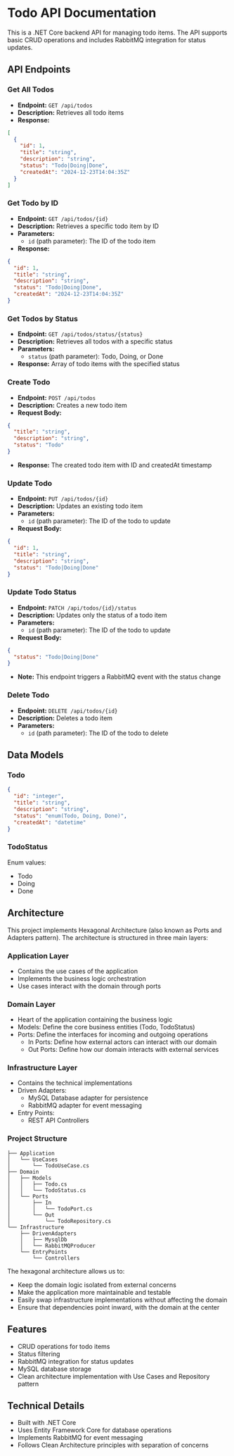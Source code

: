 # Todo API Documentation

This is a .NET Core backend API for managing todo items. The API supports basic CRUD operations and includes RabbitMQ integration for status updates.

## API Endpoints

### Get All Todos
- **Endpoint:** `GET /api/todos`
- **Description:** Retrieves all todo items
- **Response:**
```json
[
  {
    "id": 1,
    "title": "string",
    "description": "string",
    "status": "Todo|Doing|Done",
    "createdAt": "2024-12-23T14:04:35Z"
  }
]
```

### Get Todo by ID
- **Endpoint:** `GET /api/todos/{id}`
- **Description:** Retrieves a specific todo item by ID
- **Parameters:**
  - `id` (path parameter): The ID of the todo item
- **Response:**
```json
{
  "id": 1,
  "title": "string",
  "description": "string",
  "status": "Todo|Doing|Done",
  "createdAt": "2024-12-23T14:04:35Z"
}
```

### Get Todos by Status
- **Endpoint:** `GET /api/todos/status/{status}`
- **Description:** Retrieves all todos with a specific status
- **Parameters:**
  - `status` (path parameter): Todo, Doing, or Done
- **Response:** Array of todo items with the specified status

### Create Todo
- **Endpoint:** `POST /api/todos`
- **Description:** Creates a new todo item
- **Request Body:**
```json
{
  "title": "string",
  "description": "string",
  "status": "Todo"
}
```
- **Response:** The created todo item with ID and createdAt timestamp

### Update Todo
- **Endpoint:** `PUT /api/todos/{id}`
- **Description:** Updates an existing todo item
- **Parameters:**
  - `id` (path parameter): The ID of the todo to update
- **Request Body:**
```json
{
  "id": 1,
  "title": "string",
  "description": "string",
  "status": "Todo|Doing|Done"
}
```

### Update Todo Status
- **Endpoint:** `PATCH /api/todos/{id}/status`
- **Description:** Updates only the status of a todo item
- **Parameters:**
  - `id` (path parameter): The ID of the todo to update
- **Request Body:**
```json
{
  "status": "Todo|Doing|Done"
}
```
- **Note:** This endpoint triggers a RabbitMQ event with the status change

### Delete Todo
- **Endpoint:** `DELETE /api/todos/{id}`
- **Description:** Deletes a todo item
- **Parameters:**
  - `id` (path parameter): The ID of the todo to delete

## Data Models

### Todo
```json
{
  "id": "integer",
  "title": "string",
  "description": "string",
  "status": "enum(Todo, Doing, Done)",
  "createdAt": "datetime"
}
```

### TodoStatus
Enum values:
- Todo
- Doing
- Done

## Architecture

This project implements Hexagonal Architecture (also known as Ports and Adapters pattern). The architecture is structured in three main layers:

### Application Layer
- Contains the use cases of the application
- Implements the business logic orchestration
- Use cases interact with the domain through ports

### Domain Layer
- Heart of the application containing the business logic
- Models: Define the core business entities (Todo, TodoStatus)
- Ports: Define the interfaces for incoming and outgoing operations
  - In Ports: Define how external actors can interact with our domain
  - Out Ports: Define how our domain interacts with external services

### Infrastructure Layer
- Contains the technical implementations
- Driven Adapters:
  - MySQL Database adapter for persistence
  - RabbitMQ adapter for event messaging
- Entry Points:
  - REST API Controllers

### Project Structure
```
├── Application
│   └── UseCases
│       └── TodoUseCase.cs
├── Domain
│   ├── Models
│   │   ├── Todo.cs
│   │   └── TodoStatus.cs
│   └── Ports
│       ├── In
│       │   └── TodoPort.cs
│       └── Out
│           └── TodoRepository.cs
└── Infrastructure
    ├── DrivenAdapters
    │   ├── MysqlDb
    │   └── RabbitMQProducer
    └── EntryPoints
        └── Controllers
```

The hexagonal architecture allows us to:
- Keep the domain logic isolated from external concerns
- Make the application more maintainable and testable
- Easily swap infrastructure implementations without affecting the domain
- Ensure that dependencies point inward, with the domain at the center

## Features
- CRUD operations for todo items
- Status filtering
- RabbitMQ integration for status updates
- MySQL database storage
- Clean architecture implementation with Use Cases and Repository pattern

## Technical Details
- Built with .NET Core
- Uses Entity Framework Core for database operations
- Implements RabbitMQ for event messaging
- Follows Clean Architecture principles with separation of concerns